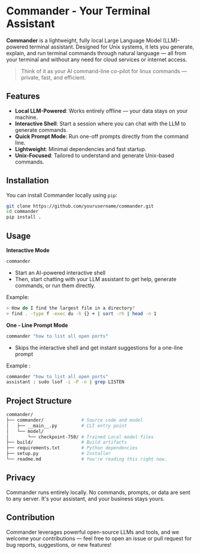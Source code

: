 # Commander - Your Terminal Assistant

**Commander** is a lightweight, fully local Large Language Model (LLM)-powered terminal assistant. Designed for Unix systems, it lets you generate, explain, and run terminal commands through natural language — all from your terminal and without any need for cloud services or internet access.

> Think of it as your AI command-line co-pilot for linux commands — private, fast, and efficient.



## Features

- **Local LLM-Powered**: Works entirely offline — your data stays on your machine.
- **Interactive Shell**: Start a session where you can chat with the LLM to generate commands.
- **Quick Prompt Mode**: Run one-off prompts directly from the command line.
- **Lightweight**: Minimal dependencies and fast startup.
- **Unix-Focused**: Tailored to understand and generate Unix-based commands.



## Installation

You can install Commander locally using `pip`:

```bash
git clone https://github.com/yourusername/commander.git
cd commander
pip install .
```
## Usage 

**Interactive Mode**
```bash
commander
```
- Start an AI-powered interactive shell
- Then, start chatting with your LLM assistant to get help, generate commands, or run them directly.

Example:
```bash
> How do I find the largest file in a directory?
> find . -type f -exec du -h {} + | sort -rh | head -n 1
```

**One - Line Prompt Mode**
```bash
commander "how to list all open ports"
```
- Skips the interactive shell and get instant suggestions for a one-line prompt


Example : 

```bash 
commander "how to list all open ports"
assistant : sudo lsof -i -P -n | grep LISTEN
```

## Project Structure
```bash
commander/
├── commander/              # Source code and model
│   ├── __main__.py         # CLI entry point
│   └── model/
│       └── checkpoint-750/ # Trained Local model files
├── build/                  # Build artifacts
├── requirements.txt        # Python dependencies
├── setup.py                # Installer
└── readme.md               # You're reading this right now.
```

## Privacy
Commander runs entirely locally. No commands, prompts, or data are sent to any server. It's your assistant, and your business stays yours.

## Contribution
Commander leverages powerful open-source LLMs and tools, and we welcome your contributions — feel free to open an issue or pull request for bug reports, suggestions, or new features!

